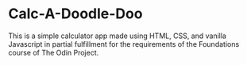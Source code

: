 # Calc-A-Doodle-Doo

This is a simple calculator app made using HTML, CSS, and vanilla Javascript in partial fulfillment for the requirements of the Foundations course of The Odin Project.
